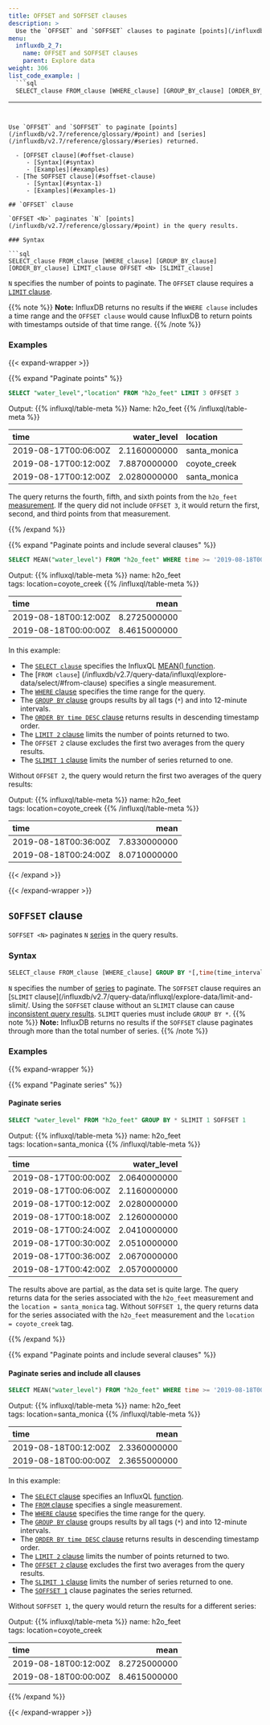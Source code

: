 ```yaml
---
title: OFFSET and SOFFSET clauses
description: >
  Use the `OFFSET` and `SOFFSET` clauses to paginate [points](/influxdb/v2.7/reference/glossary/#point) and [series](/influxdb/v2.7/reference/glossary/#series).
menu:
  influxdb_2_7:
    name: OFFSET and SOFFSET clauses
    parent: Explore data
weight: 306
list_code_example: |
  ```sql
  SELECT_clause FROM_clause [WHERE_clause] [GROUP_BY_clause] [ORDER_BY_clause] LIMIT_clause OFFSET <N> [SLIMIT_clause]
  ```
---
```


Use `OFFSET` and `SOFFSET` to paginate [points](/influxdb/v2.7/reference/glossary/#point) and [series](/influxdb/v2.7/reference/glossary/#series) returned.

  - [OFFSET clause](#offset-clause)
     - [Syntax](#syntax)
     - [Examples](#examples)
  - [The SOFFSET clause](#soffset-clause)
     - [Syntax](#syntax-1)
     - [Examples](#examples-1)

## `OFFSET` clause

`OFFSET <N>` paginates `N` [points](/influxdb/v2.7/reference/glossary/#point) in the query results.

### Syntax

```sql
SELECT_clause FROM_clause [WHERE_clause] [GROUP_BY_clause] [ORDER_BY_clause] LIMIT_clause OFFSET <N> [SLIMIT_clause]
```

`N` specifies the number of points to paginate. The `OFFSET` clause requires a [`LIMIT` clause](/influxdb/v2.7/query-data/influxql/explore-data/limit-and-slimit/#limit-clause).

{{% note %}}
**Note:** InfluxDB returns no results if the `WHERE clause` includes a time range and the `OFFSET clause` would cause InfluxDB to return points with timestamps outside of that time range.
{{% /note %}}

### Examples

{{< expand-wrapper >}}

{{% expand "Paginate points" %}}

```sql
SELECT "water_level","location" FROM "h2o_feet" LIMIT 3 OFFSET 3
```
Output:
{{% influxql/table-meta %}}
Name: h2o_feet
{{% /influxql/table-meta %}}

| time | water_level | location |
| :-------------- | -------------------:| :------------------|
| 2019-08-17T00:06:00Z | 2.1160000000 | santa_monica|
| 2019-08-17T00:12:00Z | 7.8870000000 | coyote_creek|
| 2019-08-17T00:12:00Z | 2.0280000000 | santa_monica|

The query returns the fourth, fifth, and sixth points from the `h2o_feet` [measurement](/influxdb/v2.7/reference/glossary/#measurement). If the query did not include `OFFSET 3`, it would return the first, second,
and third points from that measurement.

{{% /expand %}}

{{% expand "Paginate points and include several clauses" %}}

```sql
SELECT MEAN("water_level") FROM "h2o_feet" WHERE time >= '2019-08-18T00:00:00Z' AND time <= '2019-08-18T00:42:00Z' GROUP BY *,time(12m) ORDER BY time DESC LIMIT 2 OFFSET 2 SLIMIT 1
```
Output: 
{{% influxql/table-meta %}}
name: h2o_feet  
tags: location=coyote_creek
{{% /influxql/table-meta %}}

| time   | mean |
| :------------------ | ---------------------:|
| 2019-08-18T00:12:00Z | 8.2725000000 |
| 2019-08-18T00:00:00Z | 8.4615000000 |

In this example:

  - The [`SELECT clause`](/influxdb/v2.7/query-data/influxql/explore-data/select/) specifies the InfluxQL [MEAN() function](/influxdb/v2.7/query-data/influxql/functions/aggregates/#mean).
  - The [`FROM clause`] (/influxdb/v2.7/query-data/influxql/explore-data/select/#from-clause) specifies a single measurement.
  - The [`WHERE` clause](/influxdb/v2.7/query-data/influxql/explore-data/where/) specifies the time range for the query.
  - The [`GROUP BY` clause](/influxdb/v2.7/query-data/influxql/explore-data/group-by/) groups results by all tags  (`*`) and into 12-minute intervals.
  - The [`ORDER BY time DESC` clause](/influxdb/v2.7/query-data/influxql/explore-data/order-by/#order-by-time-desc) returns results in descending timestamp order.
  - The [`LIMIT 2` clause](/influxdb/v2.7/query-data/influxql/explore-data/limit-and-slimit/) limits the number of points returned to two.
  - The `OFFSET 2` clause excludes the first two averages from the query results.
  - The [`SLIMIT 1` clause](/influxdb/v2.7/query-data/influxql/explore-data/limit-and-slimit/) limits the number of series returned to one.

Without `OFFSET 2`, the query would return the first two averages of the query results:

Output: 
{{% influxql/table-meta %}}
name: h2o_feet  
tags: location=coyote_creek
{{% /influxql/table-meta %}}

| time   | mean |
| :------------------ | ---------------------:|
| 2019-08-18T00:36:00Z | 7.8330000000 |
| 2019-08-18T00:24:00Z | 8.0710000000 |

{{< /expand >}}

{{< /expand-wrapper >}}

## `SOFFSET` clause

`SOFFSET <N>` paginates `N` [series](/influxdb/v2.7/reference/glossary/#series) in the query results.

### Syntax

```sql
SELECT_clause FROM_clause [WHERE_clause] GROUP BY *[,time(time_interval)] [ORDER_BY_clause] [LIMIT_clause] [OFFSET_clause] SLIMIT_clause SOFFSET <N>
```

`N` specifies the number of [series](/influxdb/v2.7/reference/glossary/#series) to paginate.
The `SOFFSET` clause requires an [`SLIMIT` clause](/influxdb/v2.7/query-data/influxql/explore-data/limit-and-slimit/.
Using the `SOFFSET` clause without an `SLIMIT` clause can cause [inconsistent
query results](https://github.com/influxdata/influxdb/issues/7578).
`SLIMIT` queries must include `GROUP BY *`.
{{% note %}}
**Note:** InfluxDB returns no results if the `SOFFSET` clause paginates through more than the total number of series.
{{% /note %}}

### Examples

{{% expand-wrapper %}}

{{% expand "Paginate series" %}}

#### Paginate series

```sql
SELECT "water_level" FROM "h2o_feet" GROUP BY * SLIMIT 1 SOFFSET 1
```
Output:
{{% influxql/table-meta %}}
name: h2o_feet      
tags: location=santa_monica
{{% /influxql/table-meta %}}

| time   |  water_level |
| :------------------ | ---------------------:|
| 2019-08-17T00:00:00Z  | 2.0640000000|
| 2019-08-17T00:06:00Z  | 2.1160000000|
| 2019-08-17T00:12:00Z  | 2.0280000000|
| 2019-08-17T00:18:00Z  | 2.1260000000|
| 2019-08-17T00:24:00Z  | 2.0410000000|
| 2019-08-17T00:30:00Z  | 2.0510000000|
| 2019-08-17T00:36:00Z  | 2.0670000000|
| 2019-08-17T00:42:00Z  | 2.0570000000|

The results above are partial, as the data set is quite large. The query returns data for the series associated with the `h2o_feet`
measurement and the `location = santa_monica` tag. Without `SOFFSET 1`, the query returns data for the series associated with the `h2o_feet` measurement and the `location = coyote_creek` tag.

{{% /expand %}}

{{% expand "Paginate points and include several clauses" %}}

#### Paginate series and include all clauses

```sql
SELECT MEAN("water_level") FROM "h2o_feet" WHERE time >= '2019-08-18T00:00:00Z' AND time <= '2019-08-18T00:42:00Z' GROUP BY *,time(12m) ORDER BY time DESC LIMIT 2 OFFSET 2 SLIMIT 1 SOFFSET 1
```
Output: 
{{% influxql/table-meta %}}
name: h2o_feet      
tags: location=santa_monica
{{% /influxql/table-meta %}}

| time   | mean |
| :------------------ | ---------------------:|
| 2019-08-18T00:12:00Z | 2.3360000000|
| 2019-08-18T00:00:00Z | 2.3655000000|

In this example:

  - The [`SELECT` clause](/influxdb/v2.7/query-data/influxql/explore-data/select/) specifies an InfluxQL [function](/influxdb/v2.7/query-data/influxql/functions/).
  - The [`FROM` clause](/influxdb/v2.7/query-data/influxql/explore-data/select/#from-clause) specifies a single measurement.
  - The [`WHERE` clause](/influxdb/v2.7/query-data/influxql/explore-data/where/) specifies the time range for the query.
  - The [`GROUP BY` clause](/influxdb/v2.7/query-data/influxql/explore-data/group-by/) groups results by all tags  (`*`) and into 12-minute intervals.
  - The [`ORDER BY time DESC` clause](/influxdb/v2.7/query-data/influxql/explore-data/order-by/#order-by-time-desc) returns results in descending timestamp order.
  - The [`LIMIT 2` clause](/influxdb/v2.7/query-data/influxql/explore-data/limit-and-slimit/) limits the number of points returned to two.
  - The [`OFFSET 2` clause](/influxdb/v2.7/query-data/influxql/explore-data/offset-and-soffset/) excludes the first two averages from the query results.
  - The [`SLIMIT 1` clause](/influxdb/v2.7/query-data/influxql/explore-data/limit-and-slimit/) limits the number of series returned to one.
  - The [`SOFFSET 1`](/influxdb/v2.7/query-data/influxql/explore-data/offset-and-soffset/) clause paginates the series returned.

Without `SOFFSET 1`, the query would return the results for a different series:

Output: 
{{% influxql/table-meta %}}
name: h2o_feet  
tags: location=coyote_creek

| time   | mean |
| :------------------ | ---------------------:|
| 2019-08-18T00:12:00Z | 8.2725000000 |
| 2019-08-18T00:00:00Z | 8.4615000000 |

{{% /expand %}}

{{< /expand-wrapper >}}
